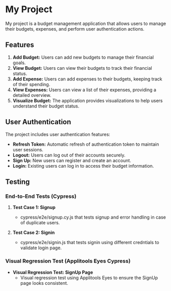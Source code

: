 # My Project

My project is a budget management application that allows users to manage their budgets, expenses, and perform user authentication actions.

## Features

1. **Add Budget:** Users can add new budgets to manage their financial goals.
2. **View Budget:** Users can view their budgets to track their financial status.
3. **Add Expense:** Users can add expenses to their budgets, keeping track of their spending.
4. **View Expenses:** Users can view a list of their expenses, providing a detailed overview.
5. **Visualize Budget:** The application provides visualizations to help users understand their budget status.

## User Authentication

The project includes user authentication features:

- **Refresh Token:** Automatic refresh of authentication token to maintain user sessions.
- **Logout:** Users can log out of their accounts securely.
- **Sign Up:** New users can register and create an account.
- **Login:** Existing users can log in to access their budget information.

## Testing

### End-to-End Tests (Cypress)

1. **Test Case 1: Signup**
   - cypress/e2e/signup.cy.js that tests signup and error handling in case of duplicate users.

2. **Test Case 2: Signin**
   - cypress/e2e/signin.js that tests signin using different credntials to validate login page.
### Visual Regression Test (Applitools Eyes Cypress)

- **Visual Regression Test: SignUp Page**
  - Visual regression test using Applitools Eyes to ensure the SignUp page looks consistent.


